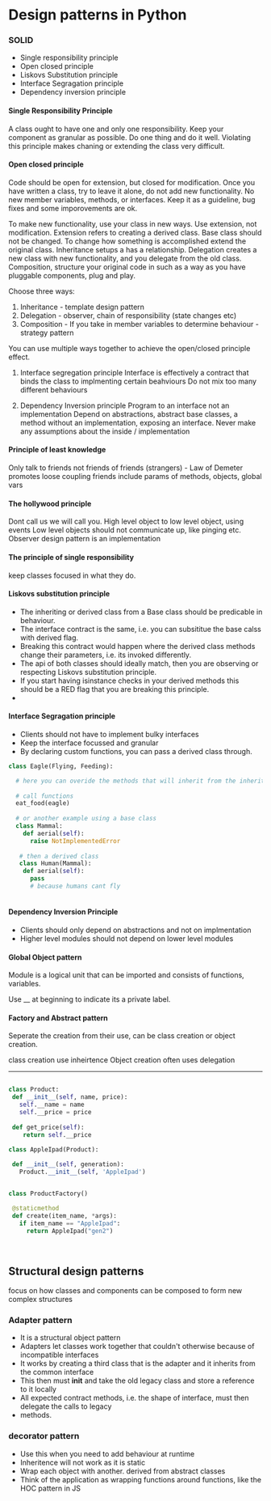 # Design patterns in Python

### SOLID 
  - Single responsibility principle
  - Open closed principle
  - Liskovs Substitution principle
  - Interface Segragation principle
  - Dependency inversion principle
  
#### Single Responsibility Principle 

A class ought to have one and only one responsibility. Keep your component as granular as possible. Do one thing and do it well. 
Violating this principle makes chaning or extending the class very difficult. 

#### Open closed principle

Code should be open for extension, but closed for modification. Once you have written a class, try to leave it alone, do not add new functionality. No new member 
variables, methods, or interfaces. Keep it as a guideline, bug fixes and some imporovements are ok.

To make new functionality, use your class in new ways. Use extension, not modification. Extension refers to creating a derived class. Base class should not be changed.
To change how something is accomplished extend the original class. Inheritance setups a has a relationship. Delegation creates a new class with new functionality, and you 
delegate from the old class. Composition, structure your original code in such as a way as you have pluggable components, plug and play.

Choose three ways:
1. Inheritance - template design pattern
2. Delegation - observer, chain of responsibility (state changes etc)
3. Composition - If you take in member variables to determine behaviour - strategy pattern

You can use multiple ways together to achieve the open/closed principle effect.


1. Interface segregation principle
Interface is effectively a contract that binds the class to implmenting certain beahviours
Do not mix too many different behaviours

2. Dependency Inversion principle
Program to an interface not an implementation
Depend on abstractions, abstract base classes, a method without an implementation, exposing an interface.
Never make any assumptions about the inside / implementation
   


#### Principle of least knowledge
Only talk to friends not friends of friends (strangers) - Law of Demeter
promotes loose coupling
friends include params of methods, objects, global vars

#### The hollywood principle
Dont call us we will call you.
High level object to low level object, using events
Low level objects should not communicate up, like pinging etc.
Observer design pattern is an implementation

#### The principle of single responsibility

keep classes focused in what they do.



#### Liskovs substitution principle
- The inheriting or derived class from a Base class should be predicable in behaviour.
- The interface contract is the same, i.e. you can subsititue the base calss with derived flag.
- Breaking this contract would happen where the derived class methods change their parameters, i.e. its invoked differently.
- The api of both classes should ideally match, then you are observing or respecting Liskovs substitution principle.
- If you start having isinstance checks in your derived methods this should be a RED flag that you are breaking this principle.
- 


#### Interface Segragation principle
- Clients should not have to implement bulky interfaces
- Keep the interface focussed and granular
- By declaring custom functions, you can pass a derived class through. 

```python 
class Eagle(Flying, Feeding):

  # here you can overide the methods that will inherit from the inherited interfaces
  
  # call functions
  eat_food(eagle)
  
  # or another example using a base class
  class Mammal:
    def aerial(self):
      raise NotImplementedError
      
   # then a derived class
   class Human(Mammal):
    def aerial(self):
      pass
      # because humans cant fly
    
```

#### Dependency Inversion Principle

- Clients should only depend on abstractions and not on implmentation
- Higher level modules should not depend on lower level modules



#### Global Object pattern

Module is a logical unit that can be imported and consists of functions, variables.

Use __ at beginning to indicate its a private label. 


#### Factory and Abstract pattern

Seperate the creation from their use, can be class creation or object creation.

class creation use inheirtence
Object creation often uses delegation

---

 ```python

class Product:
  def __init__(self, name, price):
    self.__name = name
    self.__price = price
    
  def get_price(self):
     return self.__price
  
 class AppleIpad(Product):
 
  def __init__(self, generation):
    Product.__init__(self, 'AppleIpad')


class ProductFactory()

  @staticmethod
  def create(item_name, *args):
    if item_name == "AppleIpad":
      return AppleIpad("gen2")
      
  


 ```
## Structural design patterns
  focus on how classes and components can be composed to form new complex structures
### Adapter pattern

- It is a structural object pattern
- Adapters let classes work together that couldn't otherwise because of incompatible interfaces
- It works by creating a third class that is the adapter and it inherits from the common interface
- This then must __init__ and take the old legacy class and store a reference to it locally
- All expected contract methods, i.e. the shape of interface, must then delegate the calls to legacy 
- methods.

### decorator pattern
- Use this when you need to add behaviour at runtime
- Inheritence will not work as it is static
- Wrap each object with another. derived from abstract classes
- Think of the application as wrapping functions around functions, like the HOC pattern in JS